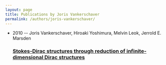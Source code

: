 ```yaml
---
layout: page
title: Publications by Joris Vankerschaver
permalink: /authors/joris-vankerschaver/
---
```


<ul class="post-list">
<li><span class='post-meta'>2010 -- Joris Vankerschaver, Hiroaki Yoshimura, Melvin Leok, Jerrold E. Marsden</span><h3><a class='post-link' href='../../stokes-dirac-structures-through-reduction-of-infinite-dimensional-dirac-structures'>Stokes-Dirac structures through reduction of infinite-dimensional Dirac structures</a></h3></li>

</ul>
